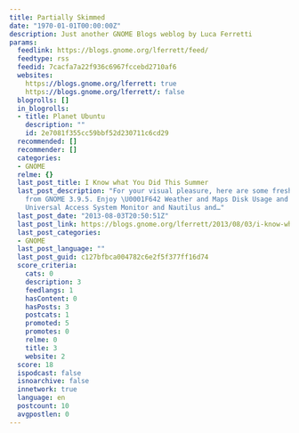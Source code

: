 ```yaml
---
title: Partially Skimmed
date: "1970-01-01T00:00:00Z"
description: Just another GNOME Blogs weblog by Luca Ferretti
params:
  feedlink: https://blogs.gnome.org/lferrett/feed/
  feedtype: rss
  feedid: 7cacfa7a22f936c6967fccebd2710af6
  websites:
    https://blogs.gnome.org/lferrett: true
    https://blogs.gnome.org/lferrett/: false
  blogrolls: []
  in_blogrolls:
  - title: Planet Ubuntu
    description: ""
    id: 2e7081f355cc59bbf52d230711c6cd29
  recommended: []
  recommender: []
  categories:
  - GNOME
  relme: {}
  last_post_title: I Know what You Did This Summer
  last_post_description: "For your visual pleasure, here are some fresh screenshots
    from GNOME 3.9.5. Enjoy \U0001F642 Weather and Maps Disk Usage and Notes Photos
    Universal Access System Monitor and Nautilus and…"
  last_post_date: "2013-08-03T20:50:51Z"
  last_post_link: https://blogs.gnome.org/lferrett/2013/08/03/i-know-what-you-did-this-summer/
  last_post_categories:
  - GNOME
  last_post_language: ""
  last_post_guid: c127bfbca004782c6e2f5f377ff16d74
  score_criteria:
    cats: 0
    description: 3
    feedlangs: 1
    hasContent: 0
    hasPosts: 3
    postcats: 1
    promoted: 5
    promotes: 0
    relme: 0
    title: 3
    website: 2
  score: 18
  ispodcast: false
  isnoarchive: false
  innetwork: true
  language: en
  postcount: 10
  avgpostlen: 0
---
```

